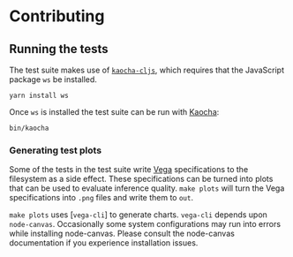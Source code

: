 # Contributing

## Running the tests

The test suite makes use of [`kaocha-cljs`](https://github.com/lambdaisland/kaocha-cljs#quickstart), which requires that the JavaScript package `ws` be installed.

```
yarn install ws
```

Once `ws` is installed the test suite can be run with [Kaocha](https://github.com/lambdaisland/kaocha):

```
bin/kaocha
```

### Generating test plots

Some of the tests in the test suite write [Vega](https://vega.github.io/vega/) specifications to the filesystem as a side effect. These specifications can be turned into plots that can be used to evaluate inference quality. `make plots` will turn the Vega specifications into `.png` files and write them to `out`.

`make plots` uses [`vega-cli`] to generate charts. `vega-cli` depends upon `node-canvas`. Occasionally some system configurations may run into errors while installing node-canvas. Please consult the node-canvas documentation if you experience installation issues.
